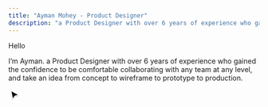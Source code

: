 ```yaml
---
title: "Ayman Mohey - Product Designer"
description: "a Product Designer with over 6 years of experience who gained the confidence to be comfortable collaborating with any team at any level, and take an idea from concept to wireframe to prototype to production."
---
```


<div class="relative flex flex-col p-10 my-20 gap-2 rounded-3xl bg-color-accent font-normal text-neutral-800 dark:text-neutral border border-[rgba(255,255,255,.1)]">
  <p class="text-sm md:text-base m-0 bg-color-dim leading-8">Hello</p>
  <p class="text-lg sm:text-xl sm:leading-8 font-normal m-0 leading-8 bg-color-dim1">I’m Ayman. a Product Designer with over 6 years of experience who gained the confidence to be comfortable collaborating with any team at any level, and take an idea from concept to wireframe to prototype to production.</p>

  <div class="absolute top-0 left-0 w-full h-full pointer-events-none">
    <span class="absolute top-[-.9px] left-0 w-[1000%] h-px bg-neutral translate-x-[-25%] bg-line-x"></span>
    <span class="absolute bottom-[-.9px] left-0 w-[1000%] h-px bg-neutral translate-x-[-25%] bg-line-x"></span>
    <span class="absolute top-0 left-[-.9px] h-[400%] w-px bg-neutral translate-y-[-50%] bg-line-y"></span>
    <span class="absolute top-0 right-[-.9px] h-[400%] w-px bg-neutral translate-y-[-50%] bg-line-y"></span>
    <span class="absolute bottom-[-35px] right-[-19px] translate-y-[-50%]">
      <svg xmlns="http://www.w3.org/2000/svg" width="24" height="25" viewBox="0 0 24 25" fill="none">
      <g filter="url(#filter0_d_669_1219)">
      <path d="M8.75418 20L5.62291 4.04089L20 11.9182L12.9181 13.9727L8.75418 20Z" fill="black"/>
      <path d="M8.75418 20L5.62291 4.04089L20 11.9182L12.9181 13.9727L8.75418 20Z" stroke="white"/>
      </g>
      <defs>
      <filter id="filter0_d_669_1219" x="2.92578" y="2.09058" width="20.3711" height="22.1735" filterUnits="userSpaceOnUse" color-interpolation-filters="sRGB">
      <feFlood flood-opacity="0" result="BackgroundImageFix"/>
      <feColorMatrix in="SourceAlpha" type="matrix" values="0 0 0 0 0 0 0 0 0 0 0 0 0 0 0 0 0 0 127 0" result="hardAlpha"/>
      <feOffset dy="1"/>
      <feGaussianBlur stdDeviation="1"/>
      <feComposite in2="hardAlpha" operator="out"/>
      <feColorMatrix type="matrix" values="0 0 0 0 0 0 0 0 0 0 0 0 0 0 0 0 0 0 0.25 0"/>
      <feBlend mode="normal" in2="BackgroundImageFix" result="effect1_dropShadow_669_1219"/>
      <feBlend mode="normal" in="SourceGraphic" in2="effect1_dropShadow_669_1219" result="shape"/>
      </filter>
      </defs>
      </svg>
      </span>
  </div>
</div>
